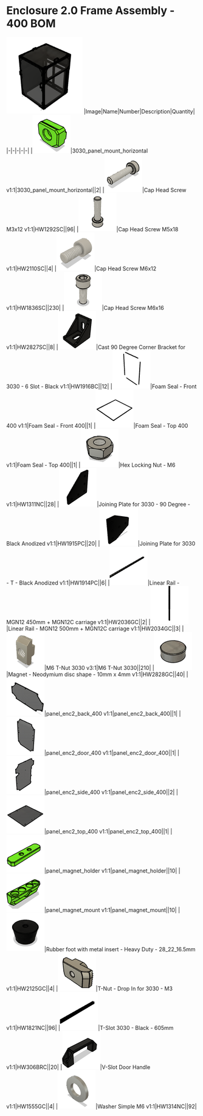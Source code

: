 # Enclosure 2.0 Frame Assembly - 400 BOM
![](images/Enclosure%202.0%20Frame%20Assembly%20-%20400.png)
|Image|Name|Number|Description|Quantity|
|-|-|-|-|-|
|![](images/3030_panel_mount_horizontal.png)|3030_panel_mount_horizontal v1:1|3030_panel_mount_horizontal||2|
|![](images/HW1292SC.png)|Cap Head Screw M3x12 v1:1|HW1292SC||96|
|![](images/HW2110SC.png)|Cap Head Screw M5x18 v1:1|HW2110SC||4|
|![](images/HW1836SC.png)|Cap Head Screw M6x12 v1:1|HW1836SC||230|
|![](images/HW2827SC.png)|Cap Head Screw M6x16 v1:1|HW2827SC||8|
|![](images/HW1916BC.png)|Cast 90 Degree Corner Bracket for 3030 - 6 Slot - Black v1:1|HW1916BC||12|
|![](images/Foam%20Seal%20-%20Front%20400.png)|Foam Seal - Front 400 v1:1|Foam Seal - Front 400||1|
|![](images/Foam%20Seal%20-%20Top%20400.png)|Foam Seal - Top 400 v1:1|Foam Seal - Top 400||1|
|![](images/HW1311NC.png)|Hex Locking Nut - M6 v1:1|HW1311NC||28|
|![](images/HW1915PC.png)|Joining Plate for 3030 - 90 Degree - Black Anodized v1:1|HW1915PC||20|
|![](images/HW1914PC.png)|Joining Plate for 3030 - T - Black Anodized v1:1|HW1914PC||6|
|![](images/HW2036GC.png)|Linear Rail - MGN12 450mm + MGN12C carriage v1:1|HW2036GC||2|
|![](images/HW2034GC.png)|Linear Rail - MGN12 500mm + MGN12C carriage v1:1|HW2034GC||3|
|![](images/M6%20T-Nut%203030.png)|M6 T-Nut 3030 v3:1|M6 T-Nut 3030||210|
|![](images/HW2828GC.png)|Magnet - Neodymium disc shape - 10mm x 4mm v1:1|HW2828GC||40|
|![](images/panel_enc2_back_400.png)|panel_enc2_back_400 v1:1|panel_enc2_back_400||1|
|![](images/panel_enc2_door_400.png)|panel_enc2_door_400 v1:1|panel_enc2_door_400||1|
|![](images/panel_enc2_side_400.png)|panel_enc2_side_400 v1:1|panel_enc2_side_400||2|
|![](images/panel_enc2_top_400.png)|panel_enc2_top_400 v1:1|panel_enc2_top_400||1|
|![](images/panel_magnet_holder.png)|panel_magnet_holder v1:1|panel_magnet_holder||10|
|![](images/panel_magnet_mount.png)|panel_magnet_mount v1:1|panel_magnet_mount||10|
|![](images/HW2125GC.png)|Rubber foot with metal insert - Heavy Duty - 28_22_16.5mm v1:1|HW2125GC||4|
|![](images/HW1821NC.png)|T-Nut - Drop In for 3030 - M3 v1:1|HW1821NC||96|
|![](images/HW306BRC.png)|T-Slot 3030 - Black - 605mm v1:1|HW306BRC||20|
|![](images/HW1555GC.png)|V-Slot Door Handle v1:1|HW1555GC||4|
|![](images/HW1314NC.png)|Washer Simple M6 v1:1|HW1314NC||92|